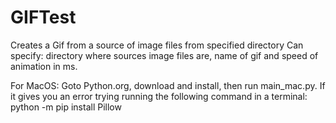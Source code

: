# GIFTest
Creates a Gif from a source of image files from specified directory
Can specify: directory where sources image files are, name of gif and speed of animation in ms.

For MacOS: Goto Python.org, download and install, then run main_mac.py.  If it gives you an error trying running the following command in a terminal:
python -m pip install Pillow
